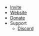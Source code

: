 * [Invite](https://invite.manacord.xyz)
* [Website](https://manacord.xyz)
* [Donate](https://ko-fi.com/manacord)
* Support
    * [Discord](https://dc.manacord.xyz)
